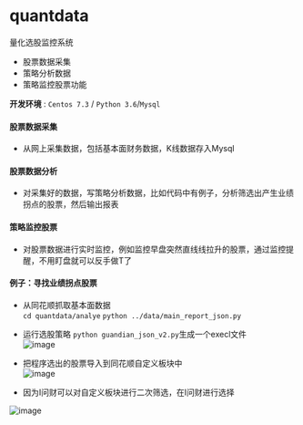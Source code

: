 # quantdata
量化选股监控系统

* 股票数据采集
* 策略分析数据
* 策略监控股票功能

**开发环境** : `Centos 7.3` / `Python 3.6`/`Mysql`

#### 股票数据采集

* 从网上采集数据，包括基本面财务数据，K线数据存入Mysql

#### 股票数据分析

* 对采集好的数据，写策略分析数据，比如代码中有例子，分析筛选出产生业绩拐点的股票，然后输出报表

####  策略监控股票

* 对股票数据进行实时监控，例如监控早盘突然直线线拉升的股票，通过监控提醒，不用盯盘就可以反手做T了

####  例子：寻找业绩拐点股票
* 从同花顺抓取基本面数据  
`cd quantdata/analye`
`python ../data/main_report_json.py`
* 运行选股策略
`python guandian_json_v2.py`生成一个execl文件  
 ![image](https://github.com/hezhenke/quantdata/blob/master/quantdata/pic/pic1.png)  
 
* 把程序选出的股票导入到同花顺自定义板块中  
![image](https://github.com/hezhenke/quantdata/blob/master/quantdata/pic/pic2.png)  

* 因为I问财可以对自定义板块进行二次筛选，在I问财进行选择

![image](https://github.com/hezhenke/quantdata/blob/master/quantdata/pic/pic3.png)  
